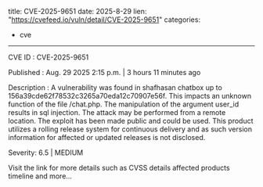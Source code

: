  
title: CVE-2025-9651
date: 2025-8-29
lien: "https://cvefeed.io/vuln/detail/CVE-2025-9651"
categories:
  - cve
---

CVE ID : CVE-2025-9651

Published :  Aug. 29
2025
2:15 p.m. | 3 hours
11 minutes ago

Description : A vulnerability was found in shafhasan chatbox up to 156a39cde62f78532c3265a70eda12c70907e56f. This impacts an unknown function of the file /chat.php. The manipulation of the argument user_id results in sql injection. The attack may be performed from a remote location. The exploit has been made public and could be used. This product utilizes a rolling release system for continuous delivery
and as such
version information for affected or updated releases is not disclosed.

Severity: 6.5 | MEDIUM

Visit the link for more details
such as CVSS details
affected products
timeline
and more...
